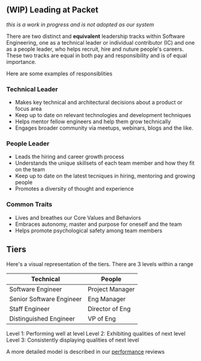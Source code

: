 ## (WIP) Leading at Packet
_this is a work in progress and is not adopted as our system_

There are two distinct and __equivalent__ leadership tracks within Software Engineering, one as a technical leader or individual contributor (IC) and one as a people leader, who helps recruit, hire and nuture people's careers.  These two tracks are equal in both pay and responsibility and is of equal importance.

Here are some examples of responsiblities

### Technical Leader

* Makes key technical and architectural decisions about a product or focus area
* Keep up to date on relevant technologies and development techniques
* Helps mentor fellow engineers and help them grow technically
* Engages broader community via meetups, webinars, blogs and the like.

### People Leader

* Leads the hiring and career growth process
* Understands the unique skillsets of each team member and how they fit on the team
* Keep up to date on the latest tecniques in hiring, mentoring and growing people
* Promotes a diversity of thought and experience

### Common Traits

* Lives and breathes our Core Values and Behaviors
* Embraces autonomy, master and purpose for oneself and the team
* Helps promote psychological safety among team members

## Tiers

Here's a visual representation of the tiers.  There are 3 levels within a range

Technical | People
--------- | ------
Software Engineer | Project Manager
Senior Software Engineer | Eng Manager
Staff Engineer | Director of Eng
Distinguished Engineer | VP of Eng

Level 1: Performing well at level
Level 2: Exhibiting qualities of next level
Level 3: Consistently displaying qualities of next level

A more detailed model is described in our [performance](perf.md) reviews